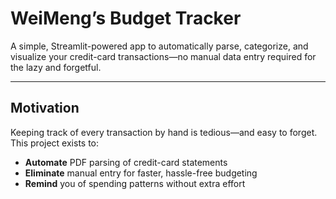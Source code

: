 # WeiMeng’s Budget Tracker

A simple, Streamlit-powered app to automatically parse, categorize, and visualize your credit-card transactions—no manual data entry required for the lazy and forgetful.

---

## Motivation

Keeping track of every transaction by hand is tedious—and easy to forget. This project exists to:

- **Automate** PDF parsing of credit-card statements  
- **Eliminate** manual entry for faster, hassle-free budgeting  
- **Remind** you of spending patterns without extra effort  
